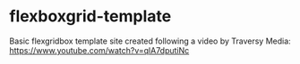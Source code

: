 # flexboxgrid-template

Basic flexgridbox template site created following a video by Traversy Media: https://www.youtube.com/watch?v=qlA7dputiNc
